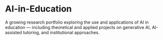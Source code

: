 # AI-in-Education
A growing research portfolio exploring the use and applications of AI in education — including theoretical and applied projects on generative AI, AI-assisted tutoring, and institutional approaches.
